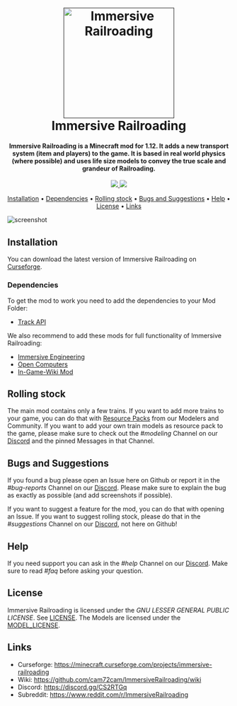 <h1 align="center">
    <br>
        <a href=""><img src="https://i.imgur.com/GibETo1.png" alt="Immersive Railroading" width="250"></a>
    <br>
    Immersive Railroading
    <br>
</h1>
<h4 align="center">
    Immersive Railroading is a Minecraft mod for 1.12.  It adds a new transport system (item and players) to the game.  It is based in real world physics (where possible) and uses life size models to convey the true scale and grandeur of Railroading.
</h4>

<p align="center">
  <a href="https://minecraft.curseforge.com/projects/immersive-railroading">
    <img src="http://cf.way2muchnoise.eu/full_immersive-railroading_downloads.svg">
  </a>
  <a href="">
     <img src="http://cf.way2muchnoise.eu/versions/For%20MC_immersive-railroading_all.svg">
  </a>
  <!--<a href="https://files.minecraftforge.net/">
     <img src="https://img.shields.io/badge/forge-14.23.1.2555-orange.svg">
  </a>-->
  <!--<a href="https://discordapp.com/invite/CS2RTGq">
    <img src="https://img.shields.io/discord/355731184157720578.svg">
  </a>-->
</p>

<p align="center">
  <a href="#installation">Installation</a> •
  <a href="#dependencies">Dependencies</a> •
  <a href="#rolling-stock">Rolling stock</a> •
  <a href="#bugs-and-suggestions">Bugs and Suggestions</a> •
  <a href="#help">Help</a> •
  <a href="#license">License</a> •
  <a href="#links">Links</a>
</p>

![screenshot](https://i.imgur.com/1gnRu0K.png)

## Installation
You can download the latest version of Immersive Railroading on [Curseforge](https://minecraft.curseforge.com/projects/immersive-railroading/files).
### Dependencies
To get the mod to work you need to add the dependencies to your Mod Folder:
 - [Track API](https://minecraft.curseforge.com/projects/track-api)
 
We also recommend to add these mods for full functionality of Immersive Railroading:
 - [Immersive Engineering](https://minecraft.curseforge.com/projects/immersive-engineering)
 - [Open Computers](https://minecraft.curseforge.com/projects/opencomputers)
 - [In-Game-Wiki Mod](https://minecraft.curseforge.com/projects/in-game-wiki-mod)
  
## Rolling stock
The main mod contains only a few trains. If you want to add more trains to your game, you can do that with [Resource Packs](https://github.com/cam72cam/ImmersiveRailroading/wiki/Resource-packs-(outside-sources)) from our Modelers and Community.
If you want to add your own train models as resource pack to the game, please make sure to check out the *#modeling* Channel on our [Discord](https://discordapp.com/invite/CS2RTGq) and the pinned Messages in that Channel.

## Bugs and Suggestions
If you found a bug please open an Issue here on Github or report it in the *#bug-reports* Channel on our [Discord](https://discordapp.com/invite/CS2RTGq).
Please make sure to explain the bug as exactly as possible (and add screenshots if possible).

If you want to suggest a feature for the mod, you can do that with opening an Issue.
If you want to suggest rolling stock, please do that in the *#suggestions* Channel on our [Discord](https://discordapp.com/invite/CS2RTGq), not here on Github!

## Help
If you need support you can ask in the *#help* Channel on our [Discord](https://discordapp.com/invite/CS2RTGq). 
Make sure to read *#faq* before asking your question.

## License
Immersive Railroading is licensed under the *GNU LESSER GENERAL PUBLIC LICENSE*. See [LICENSE](https://github.com/cam72cam/ImmersiveRailroading/blob/master/LICENSE).
The Models are licensed under the [MODEL_LICENSE](https://github.com/cam72cam/ImmersiveRailroading/blob/master/MODEL_LICENSE).

## Links
 - Curseforge: https://minecraft.curseforge.com/projects/immersive-railroading
 - Wiki: https://github.com/cam72cam/ImmersiveRailroading/wiki
 - Discord: https://discord.gg/CS2RTGq
 - Subreddit: https://www.reddit.com/r/ImmersiveRailroading
